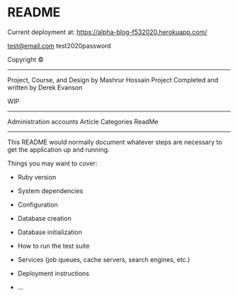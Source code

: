 # README

Current deployment at:
https://alpha-blog-f532020.herokuapp.com/

test@email.com
test2020password

Copyright ©

---

Project, Course, and Design by Mashrur Hossain
Project Completed and written by Derek Evanson

WIP

---

Administration accounts
Article Categories
ReadMe

---

This README would normally document whatever steps are necessary to get the
application up and running.

Things you may want to cover:

- Ruby version

- System dependencies

- Configuration

- Database creation

- Database initialization

- How to run the test suite

- Services (job queues, cache servers, search engines, etc.)

- Deployment instructions

- ...
